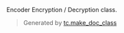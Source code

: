 
Encoder
Encryption / Decryption class.



>Generated by [tc.make_doc_class](https://github.com/ISSKJ/toolc-dist/)

